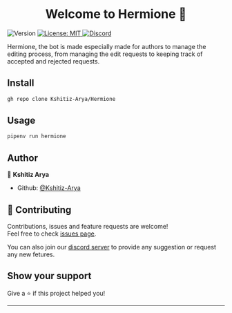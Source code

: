 <h1 align="center">Welcome to Hermione 👋</h1>
<p>
  <img alt="Version" src="https://img.shields.io/badge/version-0.0.1-blue.svg?cacheSeconds=2592000" />
  <a href="#" target="_blank">
    <img alt="License: MIT" src="https://img.shields.io/badge/License-MIT-yellow.svg" />
  </a>
  <a href="https://discord.gg/TAmZETBhm3" target="_blank">
  <img alt="Discord" src="https://discord.com/api/guilds/834496709119705149/widget.png" />
  </a>
</p>

Hermione, the bot is made especially made for authors to manage the editing process, from managing the edit requests to keeping track of accepted and rejected requests.

## Install

```sh
gh repo clone Kshitiz-Arya/Hermione
```

## Usage

```sh
pipenv run hermione
```

## Author

👤 **Kshitiz Arya**

* Github: [@Kshitiz-Arya](https://github.com/Kshitiz-Arya)

## 🤝 Contributing

Contributions, issues and feature requests are welcome!<br />Feel free to check [issues page](https://github.com/Kshitiz-Arya/Hermione/issues).

You can also join our [discord server](https://discord.gg/TAmZETBhm3) to provide any suggestion or request any new fetures.

## Show your support

Give a ⭐️ if this project helped you!

***
